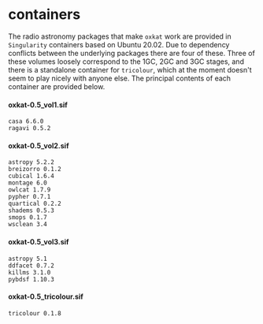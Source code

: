 # containers

The radio astronomy packages that make `oxkat` work are provided in `Singularity` containers based on Ubuntu 20.02. Due to dependency conflicts between the underlying packages there are four of these. Three of these volumes loosely correspond to the 1GC, 2GC and 3GC stages, and there is a standalone container for `tricolour`, which at the moment doesn't seem to play nicely with anyone else. The principal contents of each container are provided below.

#### oxkat-0.5_vol1.sif

```
casa 6.6.0
ragavi 0.5.2
```

#### oxkat-0.5_vol2.sif

```
astropy 5.2.2
breizorro 0.1.2
cubical 1.6.4
montage 6.0
owlcat 1.7.9
pypher 0.7.1
quartical 0.2.2
shadems 0.5.3
smops 0.1.7
wsclean 3.4
```

#### oxkat-0.5_vol3.sif

```
astropy 5.1
ddfacet 0.7.2
killms 3.1.0
pybdsf 1.10.3
```

#### oxkat-0.5_tricolour.sif

```
tricolour 0.1.8
```